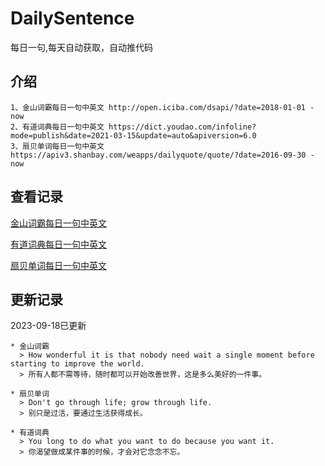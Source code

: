 # DailySentence

每日一句,每天自动获取，自动推代码

## 介绍

```
1、金山词霸每日一句中英文 http://open.iciba.com/dsapi/?date=2018-01-01 - now
2、有道词典每日一句中英文 https://dict.youdao.com/infoline?mode=publish&date=2021-03-15&update=auto&apiversion=6.0
3、扇贝单词每日一句中英文 https://apiv3.shanbay.com/weapps/dailyquote/quote/?date=2016-09-30 - now
```

## 查看记录

[金山词霸每日一句中英文](./data/iciba/)

[有道词典每日一句中英文](./data/youdao/)

[扇贝单词每日一句中英文](./data/shanbay/)

## 更新记录
2023-09-18已更新 
```
* 金山词霸
  > How wonderful it is that nobody need wait a single moment before starting to improve the world.
  > 所有人都不需等待，随时都可以开始改善世界，这是多么美好的一件事。

* 扇贝单词
  > Don't go through life; grow through life.
  > 别只是过活，要通过生活获得成长。

* 有道词典
  > You long to do what you want to do because you want it.
  > 你渴望做成某件事的时候，才会对它念念不忘。

```
